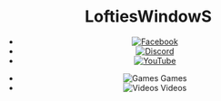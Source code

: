<!DOCTYPE html>
<html lang="en">
<head>
	<meta charset="UTF-8">
	<meta name="viewport" content="width=device-width, initial-scale=1.0">
	<title>Lofties Windows</title>
	<link rel="stylesheet" href="https://fonts.googleapis.com/css2?family=UnifrakturMaguntia&display=swap">
	<style>  @media only screen and (max-width: 600px) {
  header {
			font-family: "UnifrakturMaguntia";
			background-image: url("https://images.unsplash.com/photo-1534447677768-be436bb09401?ixlib=rb-1.2.1&auto=format&fit=crop&w=750&q=80");
			background-size: cover;
			background-position: center;
			padding: 50px;
			display: flex;
			flex-direction: column;
			align-items: center;
      position: relative;
		}
h1 {
			font-size: 36px;
			margin-bottom: 10px;
		}
.social-icons {position: absolute;
  top: 10px;
  right: 30px;
  list-style: none;
  list-style: none;
}
.social-icons li {
			width: 20px;
			height: 20px;
			margin-right: 1px;
		}
.social-icons img {
			width: 100%;
			height: 100%;
			object-fit: contain;
		}
.tab-menu {position: absolute;
  top: 50px;
  right: 30px;
  list-style: none;
		}
.tab-menu li {
			display: flex;
			flex-direction: column;
			align-items: center;
			width: 14px;
			height: 14px;
			margin: 5px;
			padding: 10px;
			text-align: center;
			font-size: 12px;
			line-height: 1.2;
		}
.tab-menu img {
			width: 14px;
			height: 14px;
			margin-bottom: 5px;
		}}
	</style>
</head>
<body>
	<header>
		<h1><span>L</span><span>o</span><span>f</span><span>t</span><span>i</span><span>e</span><span>s</span><span>W</span><span>i</span><span>n</span><span>d</span><span>o</span><span>w</span><span>S</span></h1>
			<ul class="social-icons">
				<li><a href="#"><img src="https://img.icons8.com/clouds/32/000000/facebook.png" alt="Facebook"></a></li>
				<li><a href="#"><img src="https://img.icons8.com/clouds/32/000000/discord-logo.png" alt="Discord"></a></li>
				<li><a href="#"><img src="https://img.icons8.com/clouds/64/000000/youtube.png" alt="YouTube"></a></li>
			</ul>
			<ul class="tab-menu">
				<li>
					<img src="https://img.icons8.com/color/48/000000/controller.png" alt="Games">
					Games
				</li>
				<li>
					<img src="https://img.icons8.com/color/48/000000/youtube-play.png" alt="Videos">
					Videos
				</li>
			</ul>
	</header>
</body>
</html>

